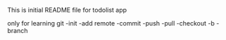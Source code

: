 This is initial README file for todolist app

only for learning git
-init
-add remote
-commit
-push
-pull
-checkout -b
-branch
